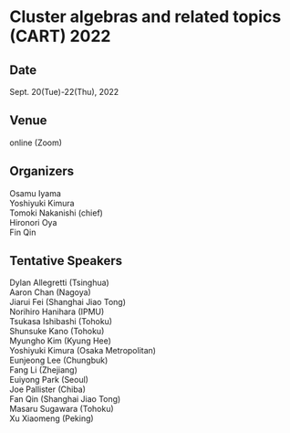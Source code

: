 # Cluster algebras and related topics (CART) 2022

## Date
Sept. 20(Tue)-22(Thu), 2022

## Venue
online (Zoom)

## Organizers
Osamu Iyama  
Yoshiyuki Kimura  
Tomoki Nakanishi (chief)  
Hironori Oya  
Fin Qin

## Tentative Speakers
Dylan Allegretti (Tsinghua)  
Aaron Chan (Nagoya)  
Jiarui Fei (Shanghai Jiao Tong)  
Norihiro Hanihara (IPMU)  
Tsukasa Ishibashi (Tohoku)  
Shunsuke Kano (Tohoku)  
Myungho Kim (Kyung Hee)  
Yoshiyuki Kimura (Osaka Metropolitan)  
Eunjeong Lee (Chungbuk)  
Fang Li (Zhejiang)  
Euiyong Park (Seoul)  
Joe Pallister (Chiba)  
Fan Qin (Shanghai Jiao Tong)  
Masaru Sugawara (Tohoku)  
Xu Xiaomeng (Peking)